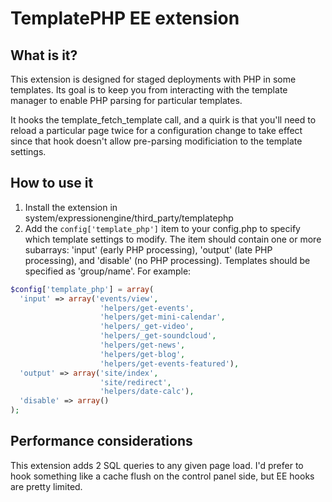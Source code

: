 # TemplatePHP EE extension

## What is it?

This extension is designed for staged deployments with PHP in some templates.  Its goal is to keep you from interacting with the template manager to enable PHP parsing for particular templates.

It hooks the template_fetch_template call, and a quirk is that you'll need to reload a particular page twice for a configuration change to take effect since that hook doesn't allow pre-parsing modificiation to the template settings.

## How to use it

1. Install the extension in system/expressionengine/third_party/templatephp
2. Add the `config['template_php']` item to your config.php to specify which template settings to modify.  The item should contain one or more subarrays: 'input' (early PHP processing), 'output' (late PHP processing), and 'disable' (no PHP processing).  Templates should be specified as 'group/name'.  For example:

```php
$config['template_php'] = array(
  'input' => array('events/view',
                    'helpers/get-events',
                    'helpers/get-mini-calendar',
                    'helpers/_get-video',
                    'helpers/_get-soundcloud',
                    'helpers/get-news',
                    'helpers/get-blog',
                    'helpers/get-events-featured'),
  'output' => array('site/index',
                    'site/redirect',
                    'helpers/date-calc'),
  'disable' => array()
);
```

## Performance considerations

This extension adds 2 SQL queries to any given page load.  I'd prefer to hook something like a cache flush on the control panel side, but EE hooks are pretty limited.